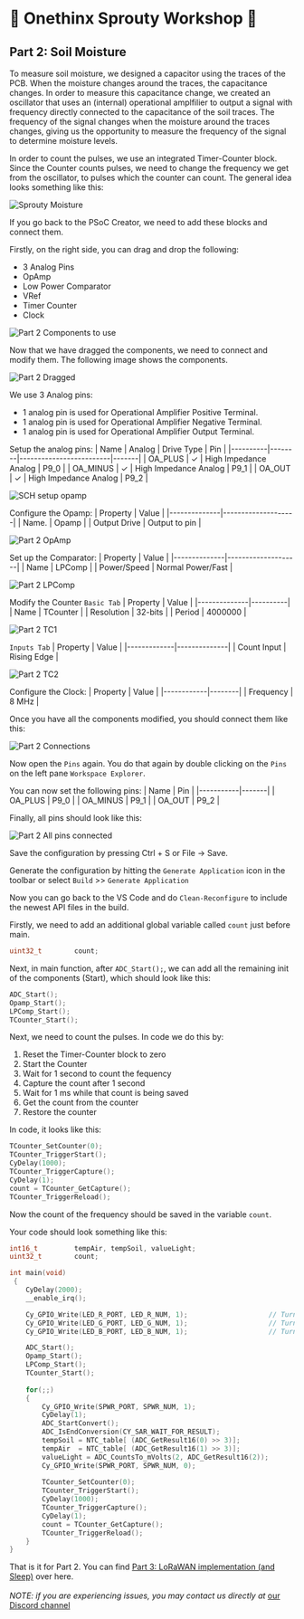 # 🚀 Onethinx Sprouty Workshop 🚀

## Part 2: Soil Moisture

To measure soil moisture, we designed a capacitor using the traces of the PCB. When the moisture changes around the traces, the capacitance changes. In order to measure this capacitance change, we created an oscillator that uses an (internal) operational amplfilier to output a signal with frequency directly connected to the capacitance of the soil traces. The frequency of the signal changes when the moisture around the traces changes, giving us the opportunity to measure the frequency of the signal to determine moisture levels. 

In order to count the pulses, we use an integrated Timer-Counter block. Since the Counter counts pulses, we need to change the frequency we get from the oscillator, to pulses which the counter can count. The general idea looks something like this:

![Sprouty Moisture](https://github.com/onethinx/Sprouty_Workshop/blob/main/assets/img/HowSpoutyMoistureWorks.png)

If you go back to the PSoC Creator, we need to add these blocks and connect them.

Firstly, on the right side, you can drag and drop the following:
* 3 Analog Pins
* OpAmp
* Low Power Comparator
* VRef
* Timer Counter
* Clock

![Part 2 Components to use](https://github.com/onethinx/Sprouty_Workshop/blob/main/assets/img/P2Components.png)

Now that we have dragged the components, we need to connect and modify them. The following image shows the components.

![Part 2 Dragged](https://github.com/onethinx/Sprouty_Workshop/blob/main/assets/img/P2Dragged.png)


We use 3 Analog pins:
* 1 analog pin is used for Operational Amplifier Positive Terminal.
* 1 analog pin is used for Operational Amplifier Negative Terminal.
* 1 analog pin is used for Operational Amplifier Output Terminal.

Setup the analog pins:
| Name     | Analog | Drive Type              | Pin   |
|----------|--------|-------------------------|-------|
| OA_PLUS  | ✓      | High Impedance Analog   | P9_0  |
| OA_MINUS | ✓      | High Impedance Analog   | P9_1  |
| OA_OUT   | ✓      | High Impedance Analog   | P9_2  |


![SCH setup opamp](https://github.com/onethinx/Sprouty_Workshop/blob/main/assets/img/Sprouty_Basic_SCH.png)

Configure the Opamp:
| Property     | Value              |
|--------------|--------------------|
| Name.        | Opamp              |
| Output Drive | Output to pin      |

![Part 2 OpAmp](https://github.com/onethinx/Sprouty_Workshop/blob/main/assets/img/Config_OpAmp.png)

Set up the Comparator:
| Property     | Value              |
|--------------|--------------------|
| Name         | LPComp             |
| Power/Speed  | Normal Power/Fast  |


![Part 2 LPComp](https://github.com/onethinx/Sprouty_Workshop/blob/main/assets/img/Config_LPComp.png)

Modify the Counter
`Basic Tab`
| Property     | Value    |
|--------------|----------|
| Name         | TCounter |
| Resolution   | 32-bits  |
| Period       | 4000000  |

![Part 2 TC1](https://github.com/onethinx/Sprouty_Workshop/blob/main/assets/img/Config_Counter1.png)

`Inputs Tab`
| Property    | Value        |
|-------------|--------------|
| Count Input | Rising Edge  |

![Part 2 TC2](https://github.com/onethinx/Sprouty_Workshop/blob/main/assets/img/Config_Counter2.png)

Configure the Clock:
| Property   | Value  |
|------------|--------|
| Frequency  | 8 MHz  |

Once you have all the components modified, you should connect them like this:

![Part 2 Connections](https://github.com/onethinx/Sprouty_Workshop/blob/main/assets/img/P2Connections.png)

Now open the `Pins` again. You do that again by double clicking on the `Pins` on the left pane `Workspace Explorer`.

You can now set the following pins:
| Name      | Pin   |
|-----------|-------|
| OA_PLUS   | P9_0  |
| OA_MINUS  | P9_1  |
| OA_OUT    | P9_2  |

Finally, all pins should look like this:

![Part 2 All pins connected](https://github.com/onethinx/Sprouty_Workshop/blob/main/assets/img/Config_Pins.png)

Save the configuration by pressing Ctrl + S or File -> Save.

Generate the configuration by hitting the `Generate Application` icon in the toolbar or select `Build` >> `Generate Application`

Now you can go back to the VS Code and do `Clean-Reconfigure` to include the newest API files in the build.

Firstly, we need to add an additional global variable called `count` just before main.

```c
uint32_t 		count;
```

Next, in main function, after `ADC_Start();`, we can add all the remaining init of the components (Start), which should look like this:

```c
ADC_Start();	
Opamp_Start();	
LPComp_Start();	
TCounter_Start();
```

Next, we need to count the pulses. In code we do this by:
1. Reset the Timer-Counter block to zero
1. Start the Counter
1. Wait for 1 second to count the fequency
1. Capture the count after 1 second
1. Wait for 1 ms while that count is being saved
1. Get the count from the counter
1. Restore the counter

In code, it looks like this:

```c
TCounter_SetCounter(0);			
TCounter_TriggerStart();		
CyDelay(1000);					
TCounter_TriggerCapture();		
CyDelay(1);						
count = TCounter_GetCapture();	
TCounter_TriggerReload();	
```

Now the count of the frequency should be saved in the variable `count`.

Your code should look something like this:

```c
int16_t 		tempAir, tempSoil, valueLight;
uint32_t 		count;

int main(void)
 {
	CyDelay(2000);
	__enable_irq();

	Cy_GPIO_Write(LED_R_PORT, LED_R_NUM, 1);					// Turn off the red LED
	Cy_GPIO_Write(LED_G_PORT, LED_G_NUM, 1);					// Turn off the green LED
	Cy_GPIO_Write(LED_B_PORT, LED_B_NUM, 1);					// Turn off the blue LED

	ADC_Start();												 
    Opamp_Start();												
	LPComp_Start();												
	TCounter_Start();											
	
	for(;;)
	{			
		Cy_GPIO_Write(SPWR_PORT, SPWR_NUM, 1);					
		CyDelay(1);												
		ADC_StartConvert();										
		ADC_IsEndConversion(CY_SAR_WAIT_FOR_RESULT);			
		tempSoil = NTC_table[ (ADC_GetResult16(0) >> 3)];		
		tempAir  = NTC_table[ (ADC_GetResult16(1) >> 3)];		
		valueLight = ADC_CountsTo_mVolts(2, ADC_GetResult16(2));
		Cy_GPIO_Write(SPWR_PORT, SPWR_NUM, 0);					
		
		TCounter_SetCounter(0);									
		TCounter_TriggerStart();								
		CyDelay(1000);											
		TCounter_TriggerCapture();								
		CyDelay(1);												
		count = TCounter_GetCapture();							
		TCounter_TriggerReload();						
	}
}
```

That is it for Part 2. You can find [Part 3: LoRaWAN implementation (and Sleep)](../Part_3_LoRaWAN) over here.<br><br>
*NOTE: if you are experiencing issues, you may contact us directly at* [our Discord channel](https://discord.gg/CvzZwXDk)<br>
